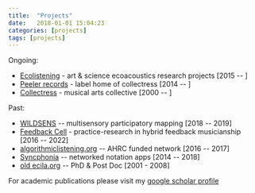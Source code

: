 ```yaml
---
title:  "Projects"
date:   2018-01-01 15:04:23
categories: [projects]
tags: [projects]
---
```



Ongoing:
- [Ecolistening](http://www.ecolistening.org/) - art & science ecoacoustics research projects [2015 -- ]
- [Peeler records](https://peelerrecords.bandcamp.com/) - label home of collectress [2014 -- ]
- [Collectress](http://collectress.co.uk/) - musical arts collective [2000 -- ]


Past:
- [WILDSENS](https://arcticresearch.wordpress.com/category/blogs-from-the-field/wildsens-mapping-the-wild/) --  multisensory participatory mapping [2018 -- 2019]
- [Feedback Cell](http://feedbackcell.info/) - practice-research in hybrid feedback musicianship [2016 -- 2022]
- [algorithmiclistening.org](http://algorithmiclistening.org/) -- AHRC funded network [2016 -- 2017]
- [Syncphonia](http://syncphonia.co.uk/) -- networked notation apps [2014 -- 2018]
- [old ecila.org](https://archive.ecila.org/index.html) -- PhD & Post Doc [2001 - 2008]


For academic publications please visit my [google scholar profile](https://scholar.google.co.uk/citations?hl=en&user=uvFGFagAAAAJ&sortby=pubdate&view_op=list_works&gmla=AJsN-F5aAnJwMktyfn6KQUQa97rXYiKGR-k6E-MMHbZuoaFUzG5iYE7aLbH871w2wuXAybU0hg6jIb0yD03ou66lAk64YyocanXrk2O8yOM5RaUG0QQnHa0)
